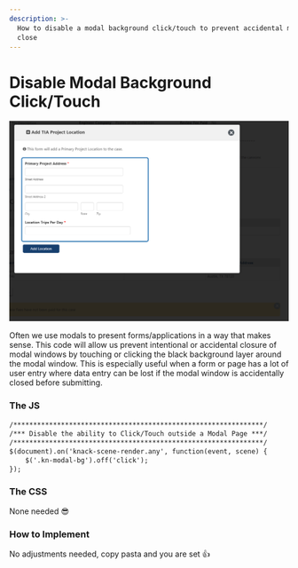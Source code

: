 ```yaml
---
description: >-
  How to disable a modal background click/touch to prevent accidental modal
  close
---
```


# Disable Modal Background Click/Touch

![If we click/touch the black background the modal window stays open](<../../../.gitbook/assets/image (57).png>)

Often we use modals to present forms/applications in a way that makes sense. This code will allow us prevent intentional or accidental closure of modal windows by touching or clicking the black background layer around the modal window. This is especially useful when a form or page has a lot of user entry where data entry can be lost if the modal window is accidentally closed before submitting.

### The JS

```
/***************************************************************/
/*** Disable the ability to Click/Touch outside a Modal Page ***/
/***************************************************************/
$(document).on('knack-scene-render.any', function(event, scene) {
    $('.kn-modal-bg').off('click');
});
```

### The CSS

None needed 😎

### How to Implement

No adjustments needed, copy pasta and you are set 👍
